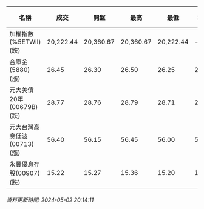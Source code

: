 | 名稱 | 成交 | 開盤 | 最高 | 最低 | 均價 | 成交金額(億) | 昨收 | 漲跌幅 | 漲跌 | 總量 | 昨量 | 振幅 |
| -------- | -------- | -------- | -------- |-------- | -------- | -------- |-------- |-------- |-------- | -------- | -------- |-------- |
|加權指數(%5ETWII) (跌)|20,222.44|20,360.67|20,360.67|20,222.44|-|3,895.21|20,396.60|0.85%|174.16|8,351,400|0|0.68%|
|合庫金(5880) (漲)|26.45|26.30|26.50|26.25|26.43|3.21|26.20|0.95%|0.25|12,152|12,001|0.95%|
|元大美債20年(00679B) (跌)|28.77|28.76|28.79|28.71|28.76|8.56|28.84|0.24%|0.07|29,778|28,329|0.28%|
|元大台灣高息低波(00713) (漲)|56.40|56.15|56.45|56.00|56.29|2.06|56.20|0.36%|0.20|3,663|2,428|0.80%|
|永豐優息存股(00907) (跌)|15.22|15.27|15.36|15.20|15.30|0.258|15.27|0.33%|0.05|1,685|2,294|1.05%|
###### 資料更新時間: 2024-05-02 20:14:11